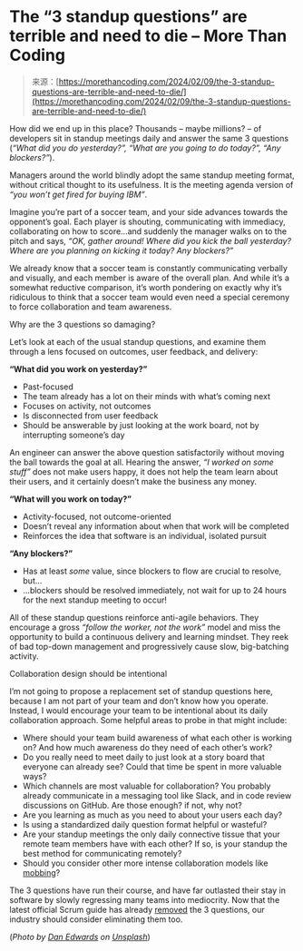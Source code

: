 <!--yml
category: 未分类
date: 2024-05-27 14:43:39
-->

# The “3 standup questions” are terrible and need to die – More Than Coding

> 来源：[https://morethancoding.com/2024/02/09/the-3-standup-questions-are-terrible-and-need-to-die/](https://morethancoding.com/2024/02/09/the-3-standup-questions-are-terrible-and-need-to-die/)

How did we end up in this place? Thousands – maybe millions? – of developers sit in standup meetings daily and answer the same 3 questions (*“What did you do yesterday?”, “What are you going to do today?”, “Any blockers?”*).

Managers around the world blindly adopt the same standup meeting format, without critical thought to its usefulness. It is the meeting agenda version of *“you won’t get fired for buying IBM”*.

Imagine you’re part of a soccer team, and your side advances towards the opponent’s goal. Each player is shouting, communicating with immediacy, collaborating on how to score…and suddenly the manager walks on to the pitch and says, *“OK, gather around! Where did you kick the ball yesterday? Where are you planning on kicking it today? Any blockers?”*

We already know that a soccer team is constantly communicating verbally and visually, and each member is aware of the overall plan. And while it’s a somewhat reductive comparison, it’s worth pondering on exactly why it’s ridiculous to think that a soccer team would even need a special ceremony to force collaboration and team awareness.

Why are the 3 questions so damaging?

Let’s look at each of the usual standup questions, and examine them through a lens focused on outcomes, user feedback, and delivery:

**“What did you work on yesterday?”**

*   Past-focused
*   The team already has a lot on their minds with what’s coming next
*   Focuses on activity, not outcomes
*   Is disconnected from user feedback
*   Should be answerable by just looking at the work board, not by interrupting someone’s day

An engineer can answer the above question satisfactorily without moving the ball towards the goal at all. Hearing the answer, *“I worked on some stuff”* does not make users happy, it does not help the team learn about their users, and it certainly doesn’t make the business any money.

**“What will you work on today?”**

*   Activity-focused, not outcome-oriented
*   Doesn’t reveal any information about when that work will be completed
*   Reinforces the idea that software is an individual, isolated pursuit

**“Any blockers?”**

*   Has at least *some* value, since blockers to flow are crucial to resolve, but…
*   …blockers should be resolved immediately, not wait for up to 24 hours for the next standup meeting to occur!

All of these standup questions reinforce anti-agile behaviors. They encourage a gross *“follow the worker, not the work”* model and miss the opportunity to build a continuous delivery and learning mindset. They reek of bad top-down management and progressively cause slow, big-batching activity.

Collaboration design should be intentional

I’m not going to propose a replacement set of standup questions here, because I am not part of your team and don’t know how you operate. Instead, I would encourage your team to be intentional about its daily collaboration approach. Some helpful areas to probe in that might include:

*   Where should your team build awareness of what each other is working on? And how much awareness do they need of each other’s work?
*   Do you really need to meet daily to just look at a story board that everyone can already see? Could that time be spent in more valuable ways?
*   Which channels are most valuable for collaboration? You probably already communicate in a messaging tool like Slack, and in code review discussions on GitHub. Are those enough? if not, why not?
*   Are you learning as much as you need to about your users each day?
*   Is using a standardized daily question format helpful or wasteful?
*   Are your standup meetings the only daily connective tissue that your remote team members have with each other? If so, is your standup the best method for communicating remotely?
*   Should you consider other more intense collaboration models like [mobbing](https://en.wikipedia.org/wiki/Team_programming#Mob_programming)?

The 3 questions have run their course, and have far outlasted their stay in software by slowly regressing many teams into mediocrity. Now that the latest official Scrum guide has already [removed](https://scrumguides.org/scrum-guide.html#daily-scrum) the 3 questions, our industry should consider eliminating them too.

(*Photo by [Dan Edwards](https://unsplash.com/@de?utm_content=creditCopyText&utm_medium=referral&utm_source=unsplash) on [Unsplash](https://unsplash.com/photos/axe-on-tree-log-next-to-people-sitting-next-to-bonfire-SId-lmFXSDU?utm_content=creditCopyText&utm_medium=referral&utm_source=unsplash)*)